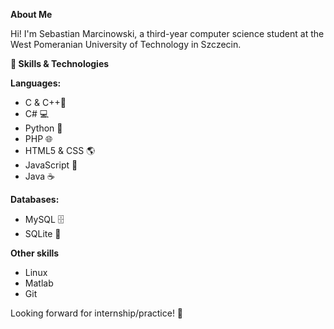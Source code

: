 <b>About Me</b>

Hi! I'm Sebastian Marcinowski, a third-year computer science student at the West Pomeranian University of Technology in Szczecin.

<b>🚀 Skills & Technologies</b>

<b>Languages:</b>
<ul>
  <li>C & C++🔧</li>
  <li>C# 💻</li>
  <li>Python 🐍</li>
  <li>PHP 🌐</li>
  <li>HTML5 & CSS 🌎</li>
  <li>JavaScript 📜</li>
  <li>Java ☕</li>
</ul>
<b>Databases:</b>
<ul>
  <li>MySQL 🗄️</li>
  <li>SQLite 📖</li>
</ul>
<b>Other skills</b>
<ul>
  <li>Linux</li>
  <li>Matlab</li>
  <li>Git</li>
</ul>

Looking forward for internship/practice! 🚀
